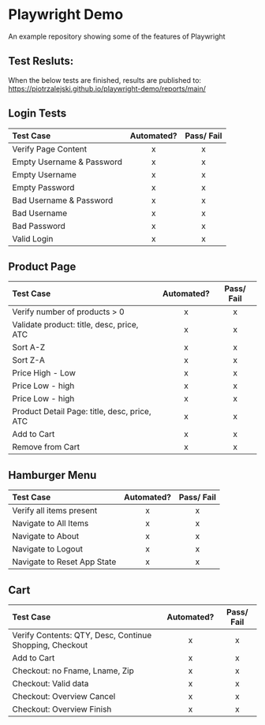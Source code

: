 # Playwright Demo

 An example repository showing some of the features of Playwright

 ## Test Resluts:
 When the below tests are finished, results are published to:
 https://piotrzalejski.github.io/playwright-demo/reports/main/

## Login Tests

| Test Case | Automated? | Pass/ Fail |
|:------------|:--------------------:|:---:|
| Verify Page Content |x|x|
| Empty Username & Password |x|x|
| Empty Username |x|x|
| Empty Password |x|x|
| Bad Username & Password |x|x|
| Bad Username |x|x|
| Bad Password |x|x|
| Valid Login |x|x|
  
## Product Page

| Test Case | Automated? | Pass/ Fail |
|:------------|:--------------------:|:---:|
| Verify number of products > 0 |x|x|
| Validate product: title, desc, price, ATC |x|x|
| Sort A-Z |x|x|
| Sort Z-A |x|x|
| Price High - Low |x|x|
| Price Low - high |x|x|
| Price Low - high |x|x|
| Product Detail Page: title, desc, price, ATC|x|x|
| Add to Cart |x|x|
| Remove from Cart |x|x|

## Hamburger Menu

| Test Case | Automated? | Pass/ Fail |
|:------------|:--------------------:|:---:|
| Verify all items present |x|x|
| Navigate to All Items |x|x|
| Navigate to About |x|x|
| Navigate to Logout |x|x|
| Navigate to Reset App State |x|x|

## Cart

| Test Case | Automated? | Pass/ Fail |
|:------------|:--------------------:|:---:|
| Verify Contents: QTY, Desc, Continue Shopping, Checkout |x|x|
| Add to Cart |x|x|
| Checkout: no Fname, Lname, Zip|x|x|
| Checkout: Valid data |x|x|
| Checkout: Overview Cancel|x|x|
| Checkout: Overview Finish|x|x|